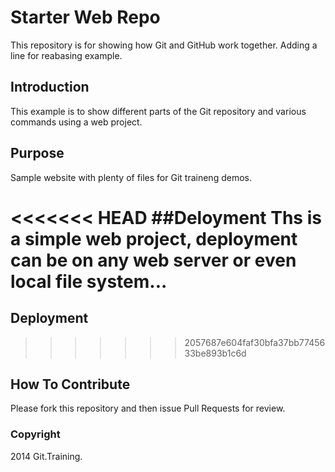 # Starter Web Repo

This repository is for showing how Git and GitHub work together. Adding a line for reabasing example.

## Introduction
This example is to show different parts of the Git repository and various commands using a web project.

## Purpose

Sample website with plenty of files for Git traineng demos.

<<<<<<< HEAD
##Deloyment
Ths is a simple web project, deployment can be on any web server or even local file system...
=======
## Deployment
>>>>>>> 2057687e604faf30bfa37bb7745633be893b1c6d

## How To Contribute

Please fork this repository and then issue Pull Requests for review.

### Copyright

2014 Git.Training.
